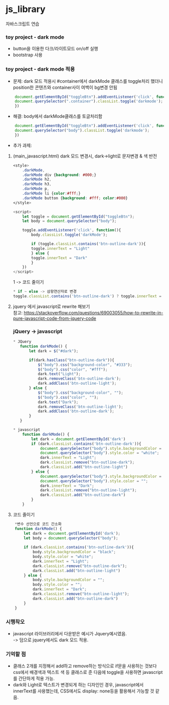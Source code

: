 # js_library
자바스크립트 연습

### toy project - dark mode
- button을 이용한 다크/라이트모드 on/off 실행
- bootstrap 사용 

### toy project - dark mode 적용 
- 문제: dark 모드 적용시 #container에서 darkMode 클래스를 toggle처리 했더니 position한 콘텐츠와 container사이 여백이 bg변경 안됨 
```javascript
    document.getElementById("toggleBtn").addEventListener('click', function(){
    document.querySelector(".container").classList.toggle('darkmode');
    })
```
- 해결: body에서 darkMode클래스를 토글처리함 

```javascript
    document.getElementById("toggleBtn").addEventListener('click', function(){
    document.querySelector("body").classList.toggle('darkmode');
    })
```
- 추가 과제: 
1. (main_javascript.html) dark 모드 변경시, dark->light로 문자변경 & 색 반전 
    ```css
    <style>
        .darkMode, 
        .darkMode div {background: #000;}
        .darkMode h2, 
        .darkMode h3, 
        .darkMode p, 
        .darkMode li {color:#fff;}
        .darkMode button {background: #fff; color:#000}
    </style>
    ```
    ```javascript
    <script>
        let toggle = document.getElementById("toggleBtn");
        let body = document.querySelector("body");

        toggle.addEventListener('click', function(){
            body.classList.toggle('darkMode');

            if (toggle.classList.contains('btn-outline-dark')){
            toggle.innerText = "Light" 
            } else {
            toggle.innerText = "Dark"
            }
        })
    </script>
    ```
    1 -> 코드 줄이기 
    ```javascript
    * if ~ else -> 삼항연산자로 변경
    toggle.classList.contains('btn-outline-dark') ? toggle.innerText = "Light" : toggle.innerText = "Dark";
    ```
    
2. jquery 에서 javascript로 rewrite 해보기 <br>
참고: https://stackoverflow.com/questions/69003055/how-to-rewrite-in-pure-javascript-code-from-jquery-code

    ### jQuery -> javascript 
     ```javascript
    * JQuery
        function darkMode() {
            let dark = $("#dark");

            if(dark.hasClass("btn-outline-dark")){
                $("body").css("background-color", "#333");
                $("body").css("color", "#fff");
                dark.text("Light");
                dark.removeClass('btn-outline-dark');
                dark.addClass('btn-outline-light');
            } else {
                $("body").css("background-color", "");
                $("body").css("color", "");
                dark.text("Dark");
                dark.removeClass('btn-outline-light');
                dark.addClass('btn-outline-dark');
            }
        }
     ``` 
    ```javascript
    * javascript
        function darkMode() {
            let dark = document.getElementById('dark')
            if (dark.classList.contains('btn-outline-dark')){
                document.querySelector("body").style.backgroundColor = "black";
                document.querySelector("body").style.color = "white";
                dark.innerText = "Light";
                dark.classList.remove("btn-outline-dark");
                dark.classList.add("btn-outline-light")
            } else {
                document.querySelector("body").style.backgroundColor = "";
                document.querySelector("body").style.color = "";
                dark.innerText = "Dark";
                dark.classList.remove("btn-outline-light");
                dark.classList.add("btn-outline-dark")
            }
        }
    ```
3. 코드 줄이기 
```javascript
    *변수 선언으로 코드 간소화
    function darkMode() {
        let dark = document.getElementById('dark');
        let body = document.querySelector("body");
                
        if (dark.classList.contains('btn-outline-dark')){
            body.style.backgroundColor = "black";
            body.style.color = "white";
            dark.innerText = "Light";
            dark.classList.remove("btn-outline-dark");
            dark.classList.add("btn-outline-light")
        } else {
            body.style.backgroundColor = "";
            body.style.color = "";
            dark.innerText = "Dark";
            dark.classList.remove("btn-outline-light");
            dark.classList.add("btn-outline-dark")
        }
    }
```
### 시행착오
- javascript 라이브러리에서 다운받은 예시가 Jquery예시였음. <br>-> 덤으로 jquery에서도 dark 모드 적용.

### 기억할 점 
- 클래스 2개를 지정해서 add하고 remove하는 방식으로 if문을 사용하는 것보다 css에서 배경색과 텍스트 색 등 클래스로 준 다음에 toggle을 사용하면 javascript를 간단하게 적용 가능.
- dark와 Light로 텍스트가 변경되게 하는 디자인인 경우, javascript에서 innerText를 사용했는데, CSS에서도 display: none등을 활용해서 가능할 것 같음.